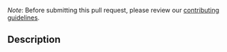 *Note*: Before submitting this pull request, please review our [contributing
guidelines](https://docs.celeryproject.org/en/master/contributing.html).

## Description

<!-- Please describe your pull request.

NOTE: All patches should be made against master, not a maintenance branch like
3.1, 2.5, etc.  That is unless the bug is already fixed in master, but not in
that version series.

If it fixes a bug or resolves a feature request,
be sure to link to that issue via (Fixes #4412) for example.
-->

